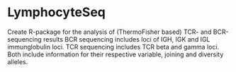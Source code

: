 # LymphocyteSeq
Create R-package for the analysis of (ThermoFisher based) TCR- and BCR-sequencing results
BCR sequencing includes loci of IGH, IGK and IGL immunglobulin loci.
TCR sequencing includes TCR beta and gamma loci.
Both include information for their respective variable, joining and diversity alleles. 


